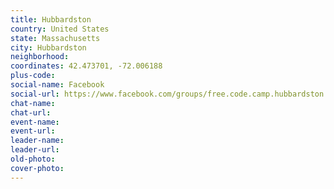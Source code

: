 ```yaml
---
title: Hubbardston
country: United States
state: Massachusetts
city: Hubbardston
neighborhood: 
coordinates: 42.473701, -72.006188
plus-code:
social-name: Facebook
social-url: https://www.facebook.com/groups/free.code.camp.hubbardston
chat-name:
chat-url:
event-name:
event-url:
leader-name:
leader-url:
old-photo: 
cover-photo:
---
```

